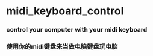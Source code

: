 # midi_keyboard_control
### control your computer with your midi keyboard

### 使用你的midi键盘来当做电脑键盘玩电脑
